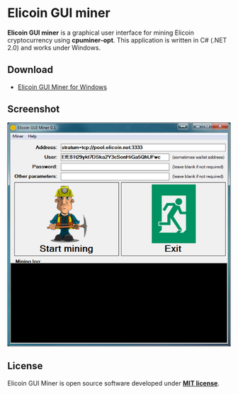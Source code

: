 # Elicoin GUI miner
**Elicoin GUI miner** is a graphical user interface for mining Elicoin cryptocurrency using **cpuminer-opt**.
This application is written in C# (.NET 2.0) and works under Windows.

## Download
- [Elicoin GUI Miner for Windows](https://github.com/elicoin/elicoin-gui-miner/releases/)

## Screenshot

<p align="center">
 <img src="./elicoin-gui-miner.png" alt="Elicoin GUI Miner" />
</p>

## License
Elicoin GUI Miner is open source software developed under [**MIT license**](./LICENSE).
